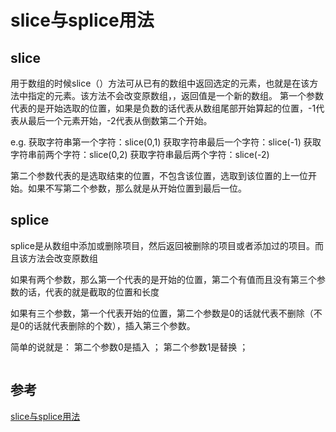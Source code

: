 # slice与splice用法

## slice
用于数组的时候slice（）方法可从已有的数组中返回选定的元素，也就是在该方法中指定的元素。该方法不会改变原数组，，返回值是一个新的数组。
第一个参数代表的是开始选取的位置，如果是负数的话代表从数组尾部开始算起的位置，-1代表从最后一个元素开始，-2代表从倒数第二个开始。

e.g. 
获取字符串第一个字符：slice(0,1)
获取字符串最后一个字符：slice(-1)
获取字符串前两个字符：slice(0,2)
获取字符串最后两个字符：slice(-2)

第二个参数代表的是选取结束的位置，不包含该位置，选取到该位置的上一位开始。如果不写第二个参数，那么就是从开始位置到最后一位。

## splice

splice是从数组中添加或删除项目，然后返回被删除的项目或者添加过的项目。而且该方法会改变原数组

如果有两个参数，那么第一个代表的是开始的位置，第二个有值而且没有第三个参数的话，代表的就是截取的位置和长度



如果有三个参数，第一个代表开始的位置，第二个参数是0的话就代表不删除（不是0的话就代表删除的个数），插入第三个参数。

简单的说就是： 第二个参数0是插入 ； 第二个参数1是替换 ； 

```
```
## 参考
[slice与splice用法](https://blog.csdn.net/ygy211715/article/details/80693644)


